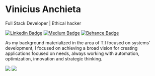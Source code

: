 # Vinicius Anchieta

Full Stack Developer | Ethical hacker

[![Linkedin Badge](https://img.shields.io/badge/-LinkedIn-5658dd?style=flat-square&logo=Linkedin&logoColor=white&link=https://www.linkedin.com/in/viniciusanchieta/)](https://www.linkedin.com/in/viniciusanchieta/) 
[![Medium Badge](https://img.shields.io/badge/-Medium-5658dd?style=flat-square&logo=Medium&logoColor=white&&link=https://medium.com/@viniciusanchieta)](https://medium.com/@viniciusanchieta)
[![Behance Badge](https://img.shields.io/badge/-Behance-5658dd?style=flat-square&logo=Behance&logoColor=white&link=https://www.behance.net/viniciusanchieta/)](https://www.behance.net/viniciusanchieta/)

As my background materialized in the area of T.I focused on systems' development, I focused on achieving a broad vision for creating applications focused on needs, always working with automation, optimization, innovation and strategic thinking.

<div>
  <img src="https://github-readme-stats.vercel.app/api?username=viniciusanchieta&hide_border=true&theme=dark&show_icons=true&icon_color=5658dd">
  <img src="https://github-readme-stats.vercel.app/api/top-langs/?username=viniciusanchieta&layout=compact&hide_border=true&theme=dark&show_icons=true&icon_color=5658dd">
</div>
<br/>
